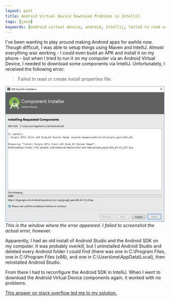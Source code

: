 ```yaml
---
layout: post
title: Android Virtual Device Download Problems in IntelliJ
tags: [java]
keywords: [android virtual device, android, intellij, failed to read or create install properties file]
---
```


I've been wanting to play around making Android apps for awhile now. Though difficult, I was able to setup things using Maven and IntelliJ. Almost everything was working - I could even build an APK and install it on my phone - but when I tried to run it on my computer via an Android Virtual Device, I needed to download some components via IntelliJ. Unfortunately, I received the following error:

> Failed to read or create install properties file.

![This is the window where the error appeared.](/images/android-error.jpg)
*This is the window where the error appeared. I failed to screenshot the actual error, however.*

Apparently, I had an old install of Android Studio and the Android SDK on my computer. It was probably overkill, but I uninstalled Android Studio and deleted every Android folder I could find (there was one in C:\Program Files, one in C:\Program Files (x86), and one in C:\Users\me\AppData\Local), then reinstalled Android Studio.

From there I had to reconfigure the Android SDK in IntelliJ. When I went to download the Android Virtual Device components again, it worked with no problems.

[This answer on stack overflow led me to my solution.](http://stackoverflow.com/a/40067429/6323312)